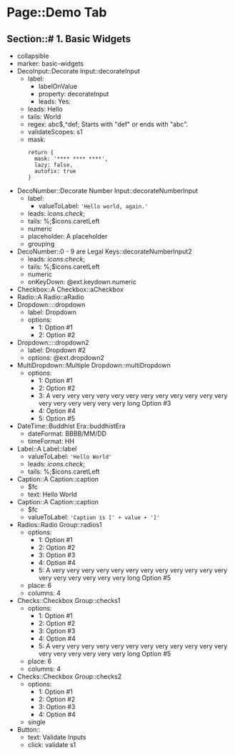 # Page::Demo Tab

## Section::# 1. Basic Widgets

- collapsible
- marker: basic-widgets
- DecoInput::Decorate Input::decorateInput
	- label:
		- labelOnValue
		- property: decorateInput
		- leads: Yes:
	- leads: Hello
	- tails: World
	- regex: abc$,^def; Starts with "def" or ends with "abc".
	- validateScopes: s1
	- mask:
	  ```
	  return {
		mask: '**** **** ****',
		lazy: false,
		autofix: true
	  }
	  ```
- DecoNumber::Decorate Number Input::decorateNumberInput
	- label:
		- valueToLabel: `'Hello world, again.'`
	- leads: $icons.check;$
	- tails: %;$icons.caretLeft
	- numeric
	- placeholder: A placeholder
	- grouping
- DecoNumber::0 - 9 are Legal Keys::decorateNumberInput2
	- leads: $icons.check;$
	- tails: %;$icons.caretLeft
	- numeric
	- onKeyDown: @ext.keydown.numeric
- Checkbox::A Checkbox::aCheckbox
- Radio::A Radio::aRadio
- Dropdown::::dropdown
	- label: Dropdown
	- options:
		- 1: Option #1
		- 2: Option #2
- Dropdown::::dropdown2
	- label: Dropdown #2
	- options: @ext.dropdown2
- MultiDropdown::Multiple Dropdown::multiDropdown
	- options:
		- 1: Option #1
		- 2: Option #2
		- 3: A very very very very very very very very very very very very very very very very very very long Option #3
		- 4: Option #4
		- 5: Option #5
- DateTime::Buddhist Era::buddhistEra
	- dateFormat: BBBB/MM/DD
	- timeFormat: HH
- Label::A Label::label
	- valueToLabel: `'Hello World'`
	- leads: $icons.check;$
	- tails: %;$icons.caretLeft
- Caption::A Caption::caption
	- $fc
	- text: Hello World
- Caption::A Caption::caption
	- $fc
	- valueToLabel: `'Caption is [' + value + ']'`
- Radios::Radio Group::radios1
	- options:
		- 1: Option #1
		- 2: Option #2
		- 3: Option #3
		- 4: Option #4
		- 5: A very very very very very very very very very very very very very very very very very very long Option #5
	- place: 6
	- columns: 4
- Checks::Checkbox Group::checks1
	- options:
		- 1: Option #1
		- 2: Option #2
		- 3: Option #3
		- 4: Option #4
		- 5: A very very very very very very very very very very very very very very very very very very long Option #5
	- place: 6
	- columns: 4
- Checks::Checkbox Group::checks2
	- options:
		- 1: Option #1
		- 2: Option #2
		- 3: Option #3
		- 4: Option #4
	- single
- Button::
	- text: Validate Inputs
	- click: validate s1

